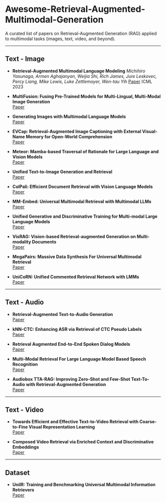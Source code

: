 # Awesome-Retrieval-Augmented-Multimodal-Generation
A curated list of papers on Retrieval-Augmented Generation (RAG) applied to multimodal tasks (images, text, video, and beyond).

---

## Text - Image

- **Retrieval-Augmented Multimodal Language Modeling**
  _Michihiro Yasunaga, Armen Aghajanyan, Weijia Shi, Rich James, Jure Leskovec, Percy Liang, Mike Lewis, Luke Zettlemoyer, Wen-tau Yih_
  [Paper](https://arxiv.org/abs/2211.12561) ICML 2023

- **MultiFusion: Fusing Pre-Trained Models for Multi-Lingual, Multi-Modal Image Generation**  
  [Paper](https://arxiv.org/abs/2305.15296)

- **Generating Images with Multimodal Language Models**  
  [Paper](https://arxiv.org/abs/2305.17216)

- **EVCap: Retrieval-Augmented Image Captioning with External Visual-Name Memory for Open-World Comprehension**  
  [Paper](https://arxiv.org/abs/2311.15879)

- **Meteor: Mamba-based Traversal of Rationale for Large Language and Vision Models**  
  [Paper](https://arxiv.org/abs/2405.15574)

- **Unified Text-to-Image Generation and Retrieval**  
  [Paper](https://arxiv.org/abs/2406.05814)

- **ColPali: Efficient Document Retrieval with Vision Language Models**  
  [Paper](https://arxiv.org/abs/2407.01449)

- **MM-Embed: Universal Multimodal Retrieval with Multimodal LLMs**  
  [Paper](https://arxiv.org/abs/2411.02571)

- **Unified Generative and Discriminative Training for Multi-modal Large Language Models**  
  [Paper](https://arxiv.org/abs/2411.00304)

- **VisRAG: Vision-based Retrieval-augmented Generation on Multi-modality Documents**  
  [Paper](https://arxiv.org/abs/2410.10594)

- **MegaPairs: Massive Data Synthesis For Universal Multimodal Retrieval**  
  [Paper](https://arxiv.org/abs/2412.14475)

- **UniCoRN: Unified Commented Retrieval Network with LMMs**  
  [Paper](https://arxiv.org/abs/2502.08254)

---

## Text - Audio

- **Retrieval-Augmented Text-to-Audio Generation**  
  [Paper](https://arxiv.org/abs/2309.08051)

- **kNN-CTC: Enhancing ASR via Retrieval of CTC Pseudo Labels**  
  [Paper](https://arxiv.org/abs/2312.13560v2)

- **Retrieval Augmented End-to-End Spoken Dialog Models**  
  [Paper](https://arxiv.org/abs/2402.01828)

- **Multi-Modal Retrieval For Large Language Model Based Speech Recognition**  
  [Paper](https://arxiv.org/abs/2406.09618)

- **Audiobox TTA-RAG: Improving Zero-Shot and Few-Shot Text-To-Audio with Retrieval-Augmented Generation**  
  [Paper](https://arxiv.org/abs/2411.05141)

---

## Text - Video

- **Towards Efficient and Effective Text-to-Video Retrieval with Coarse-to-Fine Visual Representation Learning**  
  [Paper](https://arxiv.org/abs/2401.00701)

- **Composed Video Retrieval via Enriched Context and Discriminative Embeddings**  
  [Paper](https://arxiv.org/abs/2403.16997)

---

## Dataset

- **UniIR: Training and Benchmarking Universal Multimodal Information Retrievers**  
  [Paper](https://arxiv.org/abs/2311.17136)
